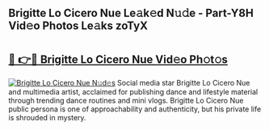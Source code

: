 ## Brigitte Lo Cicero Nue Le𝚊k𝚎d N𝚞𝚍e - Part-Y8H Vid𝚎o Photos Le𝚊ks zoTyX

# <h2><a href="http://fb3in7c.evod.top/?m=Brigitte+Lo+Cicero+Nue">🔗 👉🔴 Brigitte Lo Cicero Nue Vid𝚎o Ph𝚘t𝚘s</a></h2>

[![Brigitte Lo Cicero Nue N𝚞d𝚎s](https://i.imgur.com/8V9OHl7.gif)](http://fb3in7c.evod.top/?m=Brigitte+Lo+Cicero+Nue)
Social media star Brigitte Lo Cicero Nue and multimedia artist, acclaimed for publishing dance and lifestyle material through trending dance routines and mini vlogs. Brigitte Lo Cicero Nue public persona is one of approachability and authenticity, but his private life is shrouded in mystery. 
